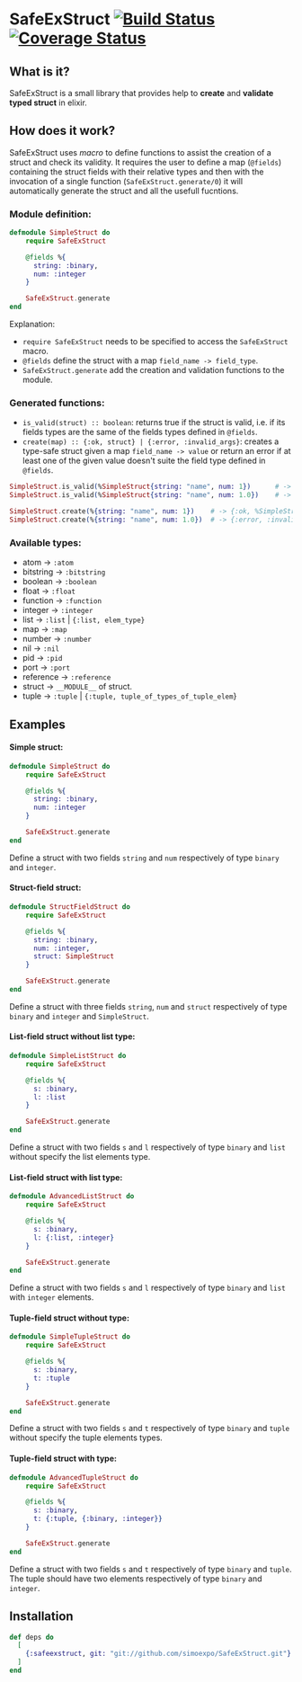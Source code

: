 # SafeExStruct [![Build Status](https://travis-ci.org/simoexpo/SafeExStruct.svg?branch=master)](https://travis-ci.org/simoexpo/SafeExStruct?branch=master) [![Coverage Status](https://coveralls.io/repos/github/simoexpo/SafeExStruct/badge.svg?branch=master)](https://coveralls.io/github/simoexpo/SafeExStruct?branch=master)

## What is it?

SafeExStruct is a small library that provides help to **create** and **validate typed struct** in elixir.

## How does it work?

SafeExStruct uses *macro* to define functions to assist the creation of a struct and check its validity. It requires the user to define a map (`@fields`) containing the struct fields with their relative types and then with the invocation of a single function (`SafeExStruct.generate/0`) it will automatically generate the struct and all the usefull fucntions.

### Module definition:

```elixir
defmodule SimpleStruct do
    require SafeExStruct

    @fields %{
      string: :binary,
      num: :integer
    }

    SafeExStruct.generate
end
```

Explanation:
* `require SafeExStruct` needs to be specified to access the `SafeExStruct` macro.
* `@fields` define the struct with a map `field_name -> field_type`.
* `SafeExStruct.generate` add the creation and validation functions to the module.

### Generated functions:

* `is_valid(struct) :: boolean`: returns true if the struct is valid, i.e. if its fields types are the same of the fields types defined in `@fields`.
* `create(map) :: {:ok, struct} | {:error, :invalid_args}`: creates a type-safe struct given a map `field_name -> value` or return an error if at least one of the given value doesn't suite the field type defined in `@fields`.

```elixir
SimpleStruct.is_valid(%SimpleStruct{string: "name", num: 1})      # -> true
SimpleStruct.is_valid(%SimpleStruct{string: "name", num: 1.0})    # -> false

SimpleStruct.create(%{string: "name", num: 1})    # -> {:ok, %SimpleStruct{string: "simple", num: 1}}
SimpleStruct.create(%{string: "name", num: 1.0})  # -> {:error, :invalid_args}
```

### Available types:

* atom -> `:atom`
* bitstring -> `:bitstring`
* boolean -> `:boolean`
* float -> `:float`
* function -> `:function`
* integer -> `:integer`
* list -> `:list` | `{:list, elem_type}`
* map -> `:map`
* number -> `:number`
* nil -> `:nil`
* pid -> `:pid`
* port -> `:port`
* reference -> `:reference`
* struct -> `__MODULE__` of struct.
* tuple -> `:tuple` | `{:tuple, tuple_of_types_of_tuple_elem`}

## Examples

#### Simple struct:
```elixir
defmodule SimpleStruct do
    require SafeExStruct

    @fields %{
      string: :binary,
      num: :integer
    }

    SafeExStruct.generate
end
```
Define a struct with two fields `string` and `num` respectively of type `binary` and `integer`.

#### Struct-field struct:
```elixir
defmodule StructFieldStruct do
    require SafeExStruct

    @fields %{
      string: :binary,
      num: :integer,
      struct: SimpleStruct
    }

    SafeExStruct.generate
end
```
Define a struct with three fields `string`, `num` and `struct` respectively of type `binary` and `integer` and `SimpleStruct`.

#### List-field struct without list type:
```elixir
defmodule SimpleListStruct do
    require SafeExStruct

    @fields %{
      s: :binary,
      l: :list
    }

    SafeExStruct.generate
end
```
Define a struct with two fields `s` and `l` respectively of type `binary` and `list` without specify the list elements type.

#### List-field struct with list type:
```elixir
defmodule AdvancedListStruct do
    require SafeExStruct

    @fields %{
      s: :binary,
      l: {:list, :integer}
    }

    SafeExStruct.generate
end
```
Define a struct with two fields `s` and `l` respectively of type `binary` and `list` with `integer` elements.

#### Tuple-field struct without type:
```elixir
defmodule SimpleTupleStruct do
    require SafeExStruct

    @fields %{
      s: :binary,
      t: :tuple
    }

    SafeExStruct.generate
end
```
Define a struct with two fields `s` and `t` respectively of type `binary` and `tuple` without specify the tuple elements types.

#### Tuple-field struct with type:
```elixir
defmodule AdvancedTupleStruct do
    require SafeExStruct

    @fields %{
      s: :binary,
      t: {:tuple, {:binary, :integer}}
    }

    SafeExStruct.generate
end
```
Define a struct with two fields `s` and `t` respectively of type `binary` and `tuple`. The tuple should have two elements respectively of type `binary` and `integer`.

## Installation

```elixir
def deps do
  [
    {:safeexstruct, git: "git://github.com/simoexpo/SafeExStruct.git"}
  ]
end
```
